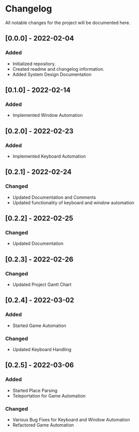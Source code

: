 <!--
File:         CHANGELOG.md
Description:  Contains changelog information for the project

Author:       Kevin Green
Last Revised: 4 Feb 2021
-->

# Changelog

All notable changes for the project will be documented here.

## **[0.0.0] - 2022-02-04**
### Added
- Initialized repository.
- Created readme and changelog information.
- Added System Design Documentation

## **[0.1.0] - 2022-02-14**
### Added
- Implemented Window Automation

## **[0.2.0] - 2022-02-23**
### Added
- Implemented Keyboard Automation

## **[0.2.1] - 2022-02-24**
### Changed
- Updated Documentation and Comments
- Updated functionality of keyboard and window automation

## **[0.2.2] - 2022-02-25**
### Changed
- Updated Documentation

## **[0.2.3] - 2022-02-26**
### Changed
- Updated Project Gantt Chart

## **[0.2.4] - 2022-03-02**
### Added
- Started Game Automation
### Changed
- Updated Keyboard Handling

## **[0.2.5] - 2022-03-06**
### Added
- Started Place Parsing
- Teleportation for Game Automation
### Changed
- Various Bug Fixes for Keyboard and Window Automation
- Refactored Game Automation